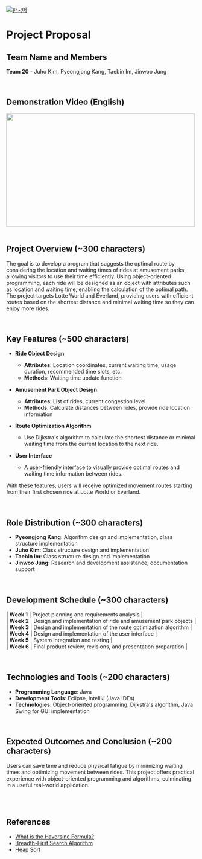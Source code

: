 [![한국어](https://img.shields.io/badge/lang-한국어-red.svg)](https://github.com/cnslab-classroom/team-project-20/blob/main/README.md)

# Project Proposal

## Team Name and Members

**Team 20** - Juho Kim, Pyeongjong Kang, Taebin Im, Jinwoo Jung

</br>

## Demonstration Video (English)
[<img src="https://github.com/user-attachments/assets/352951b6-8fb0-4513-83c0-b8b1b3a7b1ff" width="500" height="300" />](https://www.youtube.com/watch?v=8imn3sIpar8)
</br></br>

## Project Overview (~300 characters)

The goal is to develop a program that suggests the optimal route by considering the location and waiting times of rides at amusement parks, allowing visitors to use their time efficiently. Using object-oriented programming, each ride will be designed as an object with attributes such as location and waiting time, enabling the calculation of the optimal path. The project targets Lotte World and Everland, providing users with efficient routes based on the shortest distance and minimal waiting time so they can enjoy more rides.

</br>

## Key Features (~500 characters)

- **Ride Object Design**  
  - **Attributes**: Location coordinates, current waiting time, usage duration, recommended time slots, etc.  
  - **Methods**: Waiting time update function  

- **Amusement Park Object Design**  
  - **Attributes**: List of rides, current congestion level  
  - **Methods**: Calculate distances between rides, provide ride location information  

- **Route Optimization Algorithm**  
  - Use Dijkstra's algorithm to calculate the shortest distance or minimal waiting time from the current location to the next ride.  

- **User Interface**  
  - A user-friendly interface to visually provide optimal routes and waiting time information between rides.

With these features, users will receive optimized movement routes starting from their first chosen ride at Lotte World or Everland.

</br>

## Role Distribution (~300 characters)

- **Pyeongjong Kang**: Algorithm design and implementation, class structure implementation  
- **Juho Kim**: Class structure design and implementation  
- **Taebin Im**: Class structure design and implementation  
- **Jinwoo Jung**: Research and development assistance, documentation support  

</br>

## Development Schedule (~300 characters)

| **Week 1** | Project planning and requirements analysis | </br>
| **Week 2** | Design and implementation of ride and amusement park objects | </br>
| **Week 3** | Design and implementation of the route optimization algorithm | </br>
| **Week 4** | Design and implementation of the user interface | </br>
| **Week 5** | System integration and testing | </br>
| **Week 6** | Final product review, revisions, and presentation preparation |  

</br>

## Technologies and Tools (~200 characters)

- **Programming Language**: Java  
- **Development Tools**: Eclipse, IntelliJ (Java IDEs)  
- **Technologies**: Object-oriented programming, Dijkstra's algorithm, Java Swing for GUI implementation  

</br>

## Expected Outcomes and Conclusion (~200 characters)

Users can save time and reduce physical fatigue by minimizing waiting times and optimizing movement between rides. This project offers practical experience with object-oriented programming and algorithms, culminating in a useful real-world application.

</br></br>

## References
- [What is the Haversine Formula?](https://kayuse88.github.io/haversine/)  
- [Breadth-First Search Algorithm](https://velog.io/@sukong/%EC%95%8C%EA%B3%A0%EB%A6%AC%EC%A6%98-%EA%B0%9C%EB%85%90-%EB%84%88%EB%B9%84%EC%9A%B0%EC%84%A0%ED%83%90%EC%83%89BFS-lp8zywtn)  
- [Heap Sort](https://gmlwjd9405.github.io/2018/05/10/algorithm-heap-sort.html)
